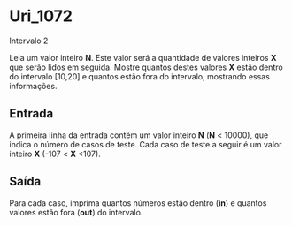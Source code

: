 # Uri_1072
Intervalo 2

Leia um valor inteiro **N**. Este valor será a quantidade de valores inteiros **X** que serão lidos em seguida.
Mostre quantos destes valores **X** estão dentro do intervalo [10,20] e quantos estão fora do intervalo, mostrando essas informações.

## Entrada

A primeira linha da entrada contém um valor inteiro **N** (**N** < 10000), que indica o número de casos de teste.
Cada caso de teste a seguir é um valor inteiro **X** (-107 < **X** <107).
 

## Saída

Para cada caso, imprima quantos números estão dentro (**in**) e quantos valores estão fora (**out**) do intervalo.
